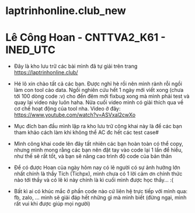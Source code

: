 # laptrinhonline.club_new
# Lê Công Hoan - CNTTVA2_K61 - INED_UTC
- Đây là kho lưu trữ các bài mình đã tự giải trên trang https://laptrinhonline.club/
- Hé lô xin chào tất cả các bạn.
Được nghỉ hè rồi nên mình rảnh rỗi ngồi làm con tool cào data.
Ngồi nghiên cứu hết 1 ngày mới viết xong (chưa tới 100 dòng code :v) cho đến đêm mới fixbug xong mà mình phải test và quay lại video này luôn haha.
Nửa cuối video mình có giải thích qua về cơ chế hoạt động của tool nha. Video ở đây: https://www.youtube.com/watch?v=ASVxal2cwXo
- Mục đích ban đầu mình lập ra kho lưu trữ công khai này là để các bạn tham khảo cách làm khi không thể AC đc hết các test case# 
- Mình công khai code lên đây tất nhiên các bạn hoàn toàn có thể copy, nhưng mình mong rằng các bạn nên đặt tay vào code lại 1 lần để hiểu, như thế sẽ rất tốt, và bạn sẽ nâng cao trình độ code của bản thân

- Để có được Hoan của ngày hôm nay có lẽ người có sự ảnh hưởng lớn nhất chính là thầy Tích (Tichpx), mình chưa có 1 lời cảm ơn chính thức nào tới thầy và có lẽ kì này chính là kì cuối mình được học thầy... :(

- Bất kì ai có khúc mắc ở phần code nào cứ liên hệ trực tiếp với mình qua: fb, zalo, ... mình sẽ giải đáp hết những gì mà mình biết (đừng ngại, mình rất vui khi được giúp mọi người)
